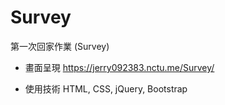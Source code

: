 # Survey
第一次回家作業 (Survey)

* 畫面呈現
https://jerry092383.nctu.me/Survey/

* 使用技術
  HTML, CSS, jQuery, Bootstrap

